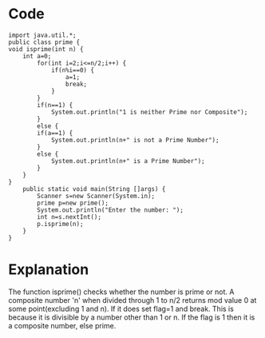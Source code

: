 # Code
```
import java.util.*;
public class prime {
void isprime(int n) {
	int a=0;
		for(int i=2;i<=n/2;i++) {
			if(n%i==0) {
				a=1;
				break;
			}
		}
		if(n==1) {
			System.out.println("1 is neither Prime nor Composite");
		}
		else {
		if(a==1) {
			System.out.println(n+" is not a Prime Number");
		}
		else {
			System.out.println(n+" is a Prime Number");
		}
	}
}
	public static void main(String []args) {
		Scanner s=new Scanner(System.in);
		prime p=new prime();
		System.out.println("Enter the number: ");
		int n=s.nextInt();
		p.isprime(n);
	}
}
```

# Explanation
The function isprime() checks whether the number is prime or not.
A composite number 'n' when divided through 1 to n/2 returns mod value 0 at some point(excluding 1 and n). If it does set flag=1 and break.
This is because it is divisible by a number other than 1 or n.
If the flag is 1 then it is a composite number, else prime. 
